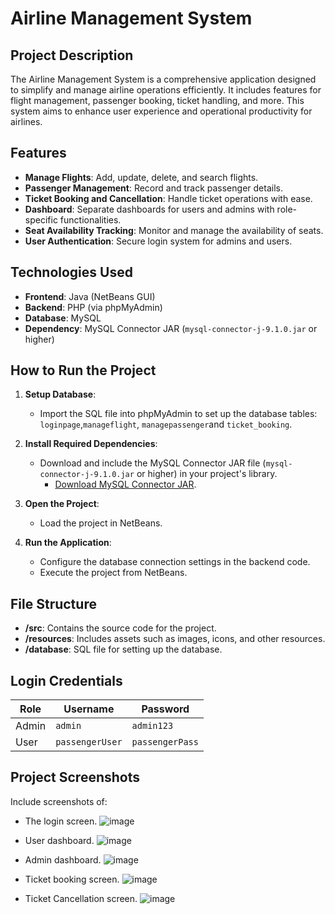# Airline Management System

## Project Description
The Airline Management System is a comprehensive application designed to simplify and manage airline operations efficiently. It includes features for flight management, passenger booking, ticket handling, and more. This system aims to enhance user experience and operational productivity for airlines.

## Features
- **Manage Flights**: Add, update, delete, and search flights.
- **Passenger Management**: Record and track passenger details.
- **Ticket Booking and Cancellation**: Handle ticket operations with ease.
- **Dashboard**: Separate dashboards for users and admins with role-specific functionalities.
- **Seat Availability Tracking**: Monitor and manage the availability of seats.
- **User Authentication**: Secure login system for admins and users.

## Technologies Used
- **Frontend**: Java (NetBeans GUI)
- **Backend**: PHP (via phpMyAdmin)
- **Database**: MySQL
- **Dependency**: MySQL Connector JAR (`mysql-connector-j-9.1.0.jar` or higher)

## How to Run the Project
1. **Setup Database**:
   - Import the SQL file into phpMyAdmin to set up the database tables: `loginpage`,`manageflight`, `managepassenger`and `ticket_booking`.

2. **Install Required Dependencies**:
   - Download and include the MySQL Connector JAR file (`mysql-connector-j-9.1.0.jar` or higher) in your project's library.  
     - [Download MySQL Connector JAR](https://dev.mysql.com/downloads/connector/j/).

3. **Open the Project**:
   - Load the project in NetBeans.

4. **Run the Application**:
   - Configure the database connection settings in the backend code.
   - Execute the project from NetBeans.

## File Structure
- **/src**: Contains the source code for the project.
- **/resources**: Includes assets such as images, icons, and other resources.
- **/database**: SQL file for setting up the database.

## Login Credentials
| Role   | Username  | Password |
|--------|-----------|----------|
| Admin  | `admin`   | `admin123` |
| User   | `passengerUser`    | `passengerPass`  |


## Project Screenshots
Include screenshots of:
- The login screen.
  ![image](https://github.com/user-attachments/assets/a8f74433-80c7-42d0-ab4f-42e40e673558)
  
- User dashboard.
  ![image](https://github.com/user-attachments/assets/2909e90e-ff75-4480-826d-c84463c7209f)
  
- Admin dashboard.
  ![image](https://github.com/user-attachments/assets/2e393d56-5d37-4cfd-8921-77b8f5169abe)
  
- Ticket booking screen.
  ![image](https://github.com/user-attachments/assets/051a59d7-3a6d-46bc-a2de-4be2756c141b)
  
- Ticket Cancellation screen.
  ![image](https://github.com/user-attachments/assets/a2ffcc7c-c1da-4a46-a930-d71cd7eb339f)



